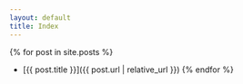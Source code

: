 ```yaml
---
layout: default
title: Index
---
```


{% for post in site.posts %}
  * [{{ post.title }}]({{ post.url | relative_url }})
{% endfor %}
